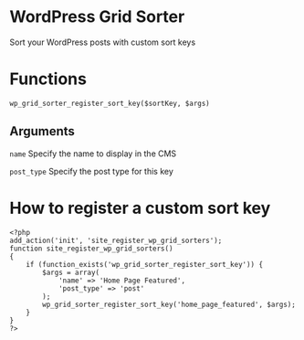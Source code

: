 # WordPress Grid Sorter

Sort your WordPress posts with custom sort keys

# Functions

`wp_grid_sorter_register_sort_key($sortKey, $args)`

## Arguments

`name` Specify the name to display in the CMS

`post_type` Specify the post type for this key

# How to register a custom sort key

	<?php
    add_action('init', 'site_register_wp_grid_sorters');
    function site_register_wp_grid_sorters()
    {
        if (function_exists('wp_grid_sorter_register_sort_key')) {
            $args = array(
                'name' => 'Home Page Featured',
                'post_type' => 'post'
            );
            wp_grid_sorter_register_sort_key('home_page_featured', $args);   
        }
    }
    ?>